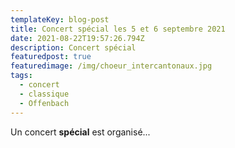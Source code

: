 ```yaml
---
templateKey: blog-post
title: Concert spécial les 5 et 6 septembre 2021
date: 2021-08-22T19:57:26.794Z
description: Concert spécial
featuredpost: true
featuredimage: /img/choeur_intercantonaux.jpg
tags:
  - concert
  - classique
  - Offenbach
---
```

Un concert **spécial** est organisé...